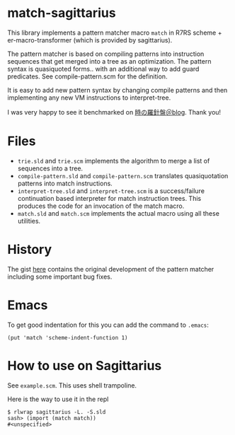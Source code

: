 # match-sagittarius

This library implements a pattern matcher macro `match` in R7RS scheme + er-macro-transformer (which is provided by sagittarius).

The pattern matcher is based on compiling patterns into instruction sequences that get merged into a tree as an optimization. The pattern syntax is quasiquoted forms.. with an additional way to add guard predicates. See compile-pattern.scm for the definition.

It is easy to add new pattern syntax by changing compile patterns and then implementing any new VM instructions to interpret-tree.

I was very happy to see it benchmarked on [時の羅針盤＠blog](http://compassoftime.blogspot.co.uk/2015/02/benchmark-of-2-match-libraries.html). Thank you!

# Files

* `trie.sld` and `trie.scm` implements the algorithm to merge a list of sequences into a tree.
* `compile-pattern.sld` and `compile-pattern.scm` translates quasiquotation patterns into match instructions.
* `interpret-tree.sld` and `interpret-tree.scm` is a success/failure continuation based interpreter for match instruction trees. This produces the code for an invocation of the match macro.
* `match.sld` and `match.scm` implements the actual macro using all these utilities.

# History

The gist [here](https://gist.github.com/orchid-hybrid/4901f7dd330be112d52e) contains the original development of the pattern matcher including some important bug fixes.

# Emacs

To get good indentation for this you can add the command to `.emacs`:

```
(put 'match 'scheme-indent-function 1)
```

# How to use on Sagittarius

See `example.scm`. This uses shell trampoline.

Here is the way to use it in the repl

```
$ rlwrap sagittarius -L. -S.sld
sash> (import (match match))
#<unspecified>
```
